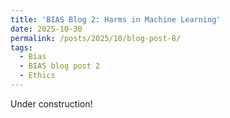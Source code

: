 ```yaml
---
title: 'BIAS Blog 2: Harms in Machine Learning'
date: 2025-10-30
permalink: /posts/2025/10/blog-post-8/
tags:
  - Bias
  - BIAS blog post 2
  - Ethics
---
```

Under construction!